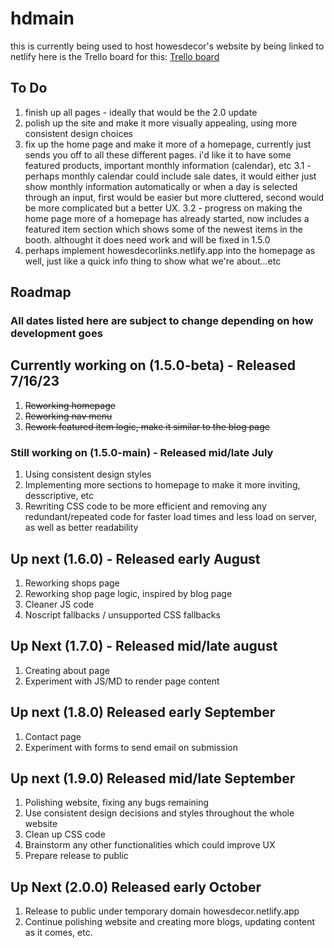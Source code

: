 # hdmain

this is currently being used to host howesdecor's website by being linked to netlify
here is the Trello board for this: [Trello board](https://trello.com/b/YrxJq3GR/howesdecor)

## To Do
1. finish up all pages - ideally that would be the 2.0 update
2. polish up the site and make it more visually appealing, using more consistent design choices
3. fix up the home page and make it more of a homepage, currently just sends you off to all these different pages. i'd like it to have some featured products, important monthly information (calendar), etc
3.1 - perhaps monthly calendar could include sale dates, it would either just show monthly information automatically or when a day is selected through an input, first would be easier but more cluttered, second would be more complicated but a better UX.
3.2 - progress on making the home page more of a homepage has already started, now includes a featured item section which shows some of the newest items in the booth. althought it does need work and will be fixed in 1.5.0
5. perhaps implement howesdecorlinks.netlify.app into the homepage as well, just like a quick info thing to show what we're about...etc

## Roadmap
### All dates listed here are subject to change depending on how development goes

## Currently working on (1.5.0-beta) - Released 7/16/23
1. ~~Reworking homepage~~
2. ~~Reworking nav menu~~
3. ~~Rework featured item logic, make it similar to the blog page~~
### Still working on (1.5.0-main) - Released mid/late July
1. Using consistent design styles
2. Implementing more sections to homepage to make it more inviting, desscriptive, etc
3. Rewriting CSS code to be more efficient and removing any redundant/repeated code for faster load times and less load on server, as well as better readability

## Up next (1.6.0) - Released early August
1. Reworking shops page
2. Reworking shop page logic, inspired by blog page
3. Cleaner JS code
4. Noscript fallbacks / unsupported CSS fallbacks

## Up Next (1.7.0) - Released mid/late august
1. Creating about page
2. Experiment with JS/MD to render page content

## Up next (1.8.0) Released early September
1. Contact page
2. Experiment with forms to send email on submission

## Up next (1.9.0) Released mid/late September
1. Polishing website, fixing any bugs remaining
2. Use consistent design decisions and styles throughout the whole website
3. Clean up CSS code
4. Brainstorm any other functionalities which could improve UX
5. Prepare release to public

## Up Next (2.0.0) Released early October
1. Release to public under temporary domain howesdecor.netlify.app
2. Continue polishing website and creating more blogs, updating content as it comes, etc.
   
